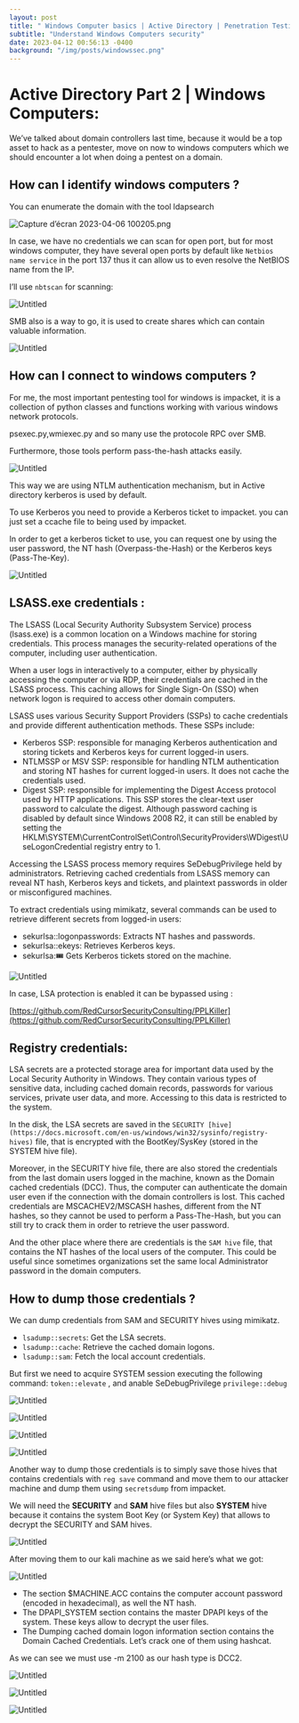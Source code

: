 ```yaml
---
layout: post
title: " Windows Computer basics | Active Directory | Penetration Testing:"
subtitle: "Understand Windows Computers security"
date: 2023-04-12 00:56:13 -0400
background: "/img/posts/windowssec.png"
---
```


# Active Directory Part 2 | Windows Computers:

We’ve talked about domain controllers last time, because it would be a top asset to hack as a pentester, move on now to windows computers which we should encounter a lot when doing a pentest on a domain.

## How can I identify windows computers ?

You can enumerate the domain with the tool ldapsearch

![Capture d’écran 2023-04-06 100205.png](/img/posts/AD2/Capture_dcran_2023-04-06_100205.png)

In case, we have no credentials we can scan for open port, but for most windows computer, they have several open ports by default like `Netbios name service` in the port 137 thus it can allow us to even resolve the NetBIOS name from the IP.

I’ll use `nbtscan` for scanning:

![Untitled](/img/posts/AD2/Untitled.png)

SMB also is a way to go, it is used to create shares which can contain valuable information.

![Untitled](/img/posts/AD2/Untitled%201.png)

## How can I connect to windows computers ?

For me, the most important pentesting tool for windows is impacket, it is a collection of python classes and functions working with various windows network protocols.

psexec.py,wmiexec.py and so many use the protocole RPC over SMB.

Furthermore, those tools perform pass-the-hash attacks easily.

![Untitled](/img/posts/AD2/Untitled%202.png)

This way we are using NTLM authentication mechanism, but in Active directory kerberos is used by default.

To use Kerberos you need to provide a Kerberos ticket to impacket. you can just set a ccache file to being used by impacket.

In order to get a kerberos ticket to use, you can request one by using the user password, the NT hash (Overpass-the-Hash) or the Kerberos keys (Pass-The-Key).

![Untitled](/img/posts/AD2/Untitled%203.png)

## LSASS.exe credentials :

The LSASS (Local Security Authority Subsystem Service) process (lsass.exe) is a common location on a Windows machine for storing credentials. This process manages the security-related operations of the computer, including user authentication.

When a user logs in interactively to a computer, either by physically accessing the computer or via RDP, their credentials are cached in the LSASS process. This caching allows for Single Sign-On (SSO) when network logon is required to access other domain computers.

LSASS uses various Security Support Providers (SSPs) to cache credentials and provide different authentication methods. These SSPs include:

- Kerberos SSP: responsible for managing Kerberos authentication and storing tickets and Kerberos keys for current logged-in users.
- NTLMSSP or MSV SSP: responsible for handling NTLM authentication and storing NT hashes for current logged-in users. It does not cache the credentials used.
- Digest SSP: responsible for implementing the Digest Access protocol used by HTTP applications. This SSP stores the clear-text user password to calculate the digest. Although password caching is disabled by default since Windows 2008 R2, it can still be enabled by setting the HKLM\SYSTEM\CurrentControlSet\Control\SecurityProviders\WDigest\UseLogonCredential registry entry to 1.

Accessing the LSASS process memory requires SeDebugPrivilege held by administrators. Retrieving cached credentials from LSASS memory can reveal NT hash, Kerberos keys and tickets, and plaintext passwords in older or misconfigured machines.

To extract credentials using mimikatz, several commands can be used to retrieve different secrets from logged-in users:

- sekurlsa::logonpasswords: Extracts NT hashes and passwords.
- sekurlsa::ekeys: Retrieves Kerberos keys.
- sekurlsa::tickets: Gets Kerberos tickets stored on the machine.

![Untitled](/img/posts/AD2/Untitled%204.png)

In case, LSA protection is enabled it can be bypassed using :

[https://github.com/RedCursorSecurityConsulting/PPLKiller](https://github.com/RedCursorSecurityConsulting/PPLKiller)

## Registry credentials:

LSA secrets are a protected storage area for important data used by the Local Security Authority in Windows. They contain various types of sensitive data, including cached domain records, passwords for various services, private user data, and more. Accessing to this data is restricted to the system.

In the disk, the LSA secrets are saved in the `SECURITY [hive](https://docs.microsoft.com/en-us/windows/win32/sysinfo/registry-hives)` file, that is encrypted with the BootKey/SysKey (stored in the SYSTEM hive file).

Moreover, in the SECURITY hive file, there are also stored the credentials from the last domain users logged in the machine, known as the Domain cached credentials (DCC). Thus, the computer can authenticate the domain user even if the connection with the domain controllers is lost. This cached credentials are MSCACHEV2/MSCASH hashes, different from the NT hashes, so they cannot be used to perform a Pass-The-Hash, but you can still try to crack them in order to retrieve the user password.

And the other place where there are credentials is the `SAM hive` file, that contains the NT hashes of the local users of the computer. This could be useful since sometimes organizations set the same local Administrator password in the domain computers.

## How to dump those credentials ?

We can dump credentials from SAM and SECURITY hives using mimikatz.

- `lsadump::secrets`: Get the LSA secrets.
- `lsadump::cache`: Retrieve the cached domain logons.
- `lsadump::sam`: Fetch the local account credentials.

But first we need to acquire SYSTEM session executing the following command: `token::elevate` , and anable SeDebugPrivilege `privilege::debug`

![Untitled](/img/posts/AD2/Untitled.jpeg)

![Untitled](/img/posts/AD2/Untitled%201.jpeg)

![Untitled](/img/posts/AD2/Untitled%202.jpeg)

![Untitled](/img/posts/AD2/Untitled%203.jpeg)

Another way to dump those credentials is to simply save those hives that contains credentials with `reg save` command and move them to our attacker machine and dump them using `secretsdump` from impacket.

We will need the **SECURITY** and **SAM** hive files but also **SYSTEM** hive because it contains the system Boot Key (or System Key) that allows to decrypt the SECURITY and SAM hives.

![Untitled](/img/posts/AD2/Untitled%205.png)

After moving them to our kali machine as we said here’s what we got:

![Untitled](/img/posts/AD2/Untitled%206.png)

- The section $MACHINE.ACC contains the computer account password (encoded in hexadecimal), as well the NT hash.
- The DPAPI_SYSTEM section contains the master DPAPI keys of the system. These keys allow to decrypt the user files.
- The Dumping cached domain logon information section contains the Domain Cached Credentials. Let’s crack one of them using hashcat.

As we can see we must use -m 2100 as our hash type is DCC2.

![Untitled](/img/posts/AD2/Untitled%207.png)

![Untitled](/img/posts/AD2/Untitled%208.png)

![Untitled](/img/posts/AD2/Untitled%204.jpeg)
